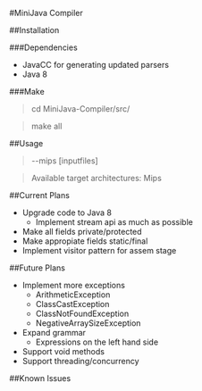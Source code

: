 #MiniJava Compiler

##Installation

###Dependencies
* JavaCC for generating updated parsers
* Java 8

###Make
> cd MiniJava-Compiler/src/

> make all

##Usage
> --mips [inputfiles]

> Available target architectures: Mips

##Current Plans
* Upgrade code to Java 8
  * Implement stream api as much as possible
* Make all fields private/protected
* Make appropiate fields static/final
* Implement visitor pattern for assem stage

##Future Plans
* Implement more exceptions
  * ArithmeticException
  * ClassCastException
  * ClassNotFoundException
  * NegativeArraySizeException
* Expand grammar
  * Expressions on the left hand side
* Support void methods
* Support threading/concurrency

##Known Issues
